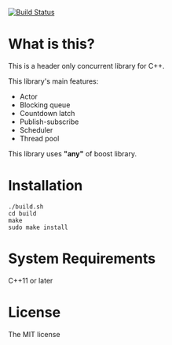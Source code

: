 [![Build Status](https://travis-ci.org/yksz/cpp-concurrent-library.svg?branch=master)](https://travis-ci.org/yksz/cpp-concurrent-library)

# What is this?
This is a header only concurrent library for C++.

This library's main features:
- Actor
- Blocking queue
- Countdown latch
- Publish-subscribe
- Scheduler
- Thread pool

This library uses **"any"** of boost library.

# Installation
```shell
./build.sh
cd build
make
sudo make install
```

# System Requirements
C++11 or later

# License
The MIT license
